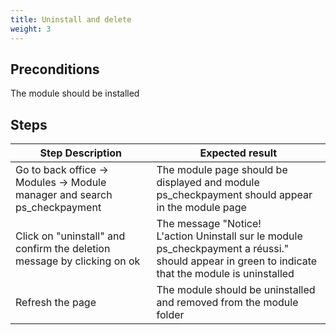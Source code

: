 ```yaml
---
title: Uninstall and delete
weight: 3
---
```


## Preconditions

The module should be installed
## Steps
| Step Description | Expected result |
| ----- | ----- |
| Go to back office -> Modules -> Module manager and search ps_checkpayment | The module page should be displayed and module ps_checkpayment should appear in the module page |
| Click on "uninstall" and confirm the deletion message by clicking on ok | The message "Notice!<br>L'action Uninstall sur le module ps_checkpayment a réussi." should appear in green to indicate that the module is uninstalled |
| Refresh the page | The module should be uninstalled and removed from the module folder |
